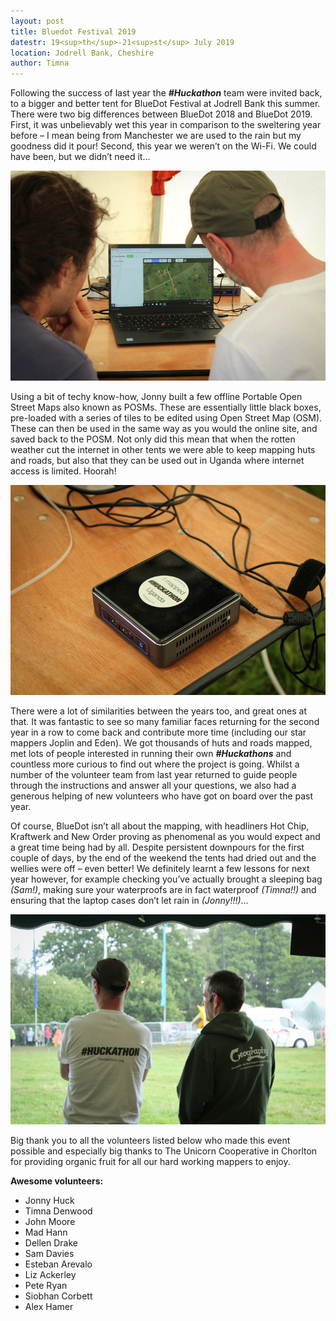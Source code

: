 ```yaml
---
layout: post
title: Bluedot Festival 2019
datestr: 19<sup>th</sup>-21<sup>st</sup> July 2019
location: Jodrell Bank, Cheshire
author: Timna
---
```


Following the success of last year the ***#Huckathon*** team were invited back, to a bigger and better tent for BlueDot Festival at Jodrell Bank this summer. There were two big differences between BlueDot 2018 and BlueDot 2019. First, it was unbelievably wet this year in comparison to the sweltering year before – I mean being from Manchester we are used to the rain but my goodness did it pour! Second, this year we weren’t on the Wi-Fi. We could have been, but we didn’t need it… 

![Mapping at Bluedot](../images/blog/bluedot-2019-screen.jpg)

Using a bit of techy know-how, Jonny built a few offline Portable Open Street Maps also known as POSMs. These are essentially little black boxes, pre-loaded with a series of tiles to be edited using Open Street Map (OSM). These can then be used in the same way as you would the online site, and saved back to the POSM. Not only did this mean that when the rotten weather cut the internet in other tents we were able to keep mapping huts and roads, but also that they can be used out in Uganda where internet access is limited. Hoorah!

![posm](../images/blog/bluedot-2019-posm.jpg)

There were a lot of similarities between the years too, and great ones at that. It was fantastic to see so many familiar faces returning for the second year in a row to come back and contribute more time (including our star mappers Joplin and Eden). We got thousands of huts and roads mapped, met lots of people interested in running their own ***#Huckathons*** and countless more curious to find out where the project is going. Whilst a number of the volunteer team from last year returned to guide people through the instructions and answer all your questions, we also had a generous helping of new volunteers who have got on board over the past year.

Of course, BlueDot isn’t all about the mapping, with headliners Hot Chip, Kraftwerk and New Order proving as phenomenal as you would expect and a great time being had by all. Despite persistent downpours for the first couple of days, by the end of the weekend the tents had dried out and the wellies were off – even better! We definitely learnt a few lessons for next year however, for example checking you’ve actually brought a sleeping bag *(Sam!)*, making sure your waterproofs are in fact waterproof *(Timna!!)* and ensuring that the laptop cases don’t let rain in *(Jonny!!!)*…

![John and Pete](../images/blog/bluedot-2019-jp.jpg)

Big thank you to all the volunteers listed below who made this event possible and especially big thanks to The Unicorn Cooperative in Chorlton for providing organic fruit for all our hard working mappers to enjoy.

**Awesome volunteers:**

* Jonny Huck
* Timna Denwood
* John Moore
* Mad Hann
* Dellen Drake
* Sam Davies
* Esteban Arevalo
* Liz Ackerley
* Pete Ryan
* Siobhan Corbett
* Alex Hamer